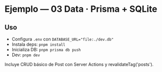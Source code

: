 # Ejemplo — 03 Data · Prisma + SQLite

## Uso
- Configura `.env` con `DATABASE_URL="file:./dev.db"`
- Instala deps: `pnpm install`
- Inicializa DB: `pnpm prisma db push`
- Dev: `pnpm dev`

Incluye CRUD básico de Post con Server Actions y revalidateTag('posts').
